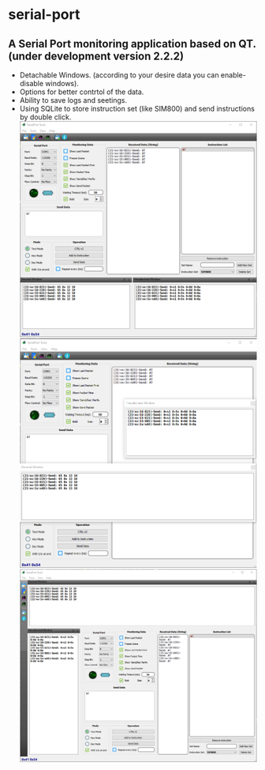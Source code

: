 # serial-port
A Serial Port monitoring application based on QT. (under development version 2.2.2)
-----------------------------------------------------------------------------------
- Detachable Windows. (according to your desire data you can enable-disable windows).
- Options for better contrtol of the data.
- Ability to save logs and seetings. 
- Using SQLite to store instruction set (like SIM800) and send instructions by double click.
![img](https://github.com/MahmoodShabanifard/MyApplications/blob/main/im1.png)
![img](https://github.com/MahmoodShabanifard/MyApplications/blob/main/im2.png)
![img](https://github.com/MahmoodShabanifard/MyApplications/blob/main/im3.png)
